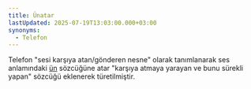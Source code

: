 ```yaml
---
title: Ünatar
lastUpdated: 2025-07-19T13:03:00.000+03:00
synonyms:
  - Telefon
---
```

Telefon "sesi karşıya atan/gönderen nesne" olarak tanımlanarak ses anlamındaki [ün](/sozluk/ün) sözcüğüne atar "karşıya atmaya yarayan ve bunu sürekli yapan" sözcüğü eklenerek türetilmiştir.

